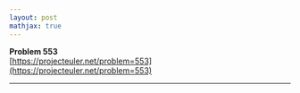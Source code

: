 ```yaml
---
layout: post
mathjax: true
---
```

**Problem 553**  
[https://projecteuler.net/problem=553](https://projecteuler.net/problem=553)

---
